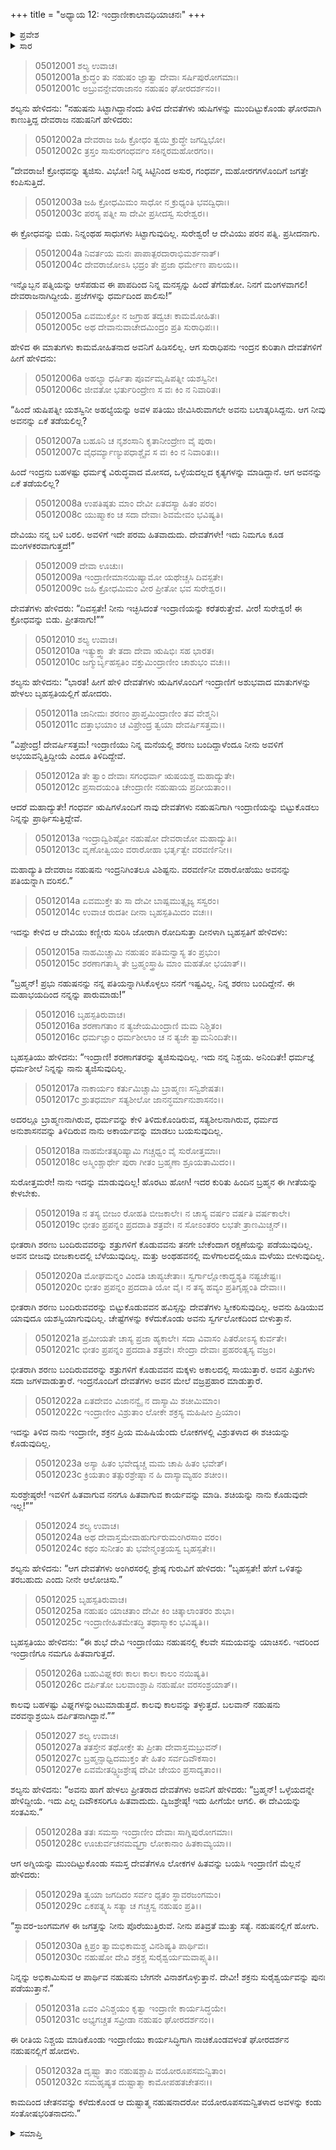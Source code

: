+++
title = "ಅಧ್ಯಾಯ 12: ಇಂದ್ರಾಣೀಕಾಲಾವಧಿಯಾಚನಃ"
+++

<details><summary>ಪ್ರವೇಶ</summary>


।।   ಓಂ ಓಂ ನಮೋ ನಾರಾಯಣಾಯ।।   ಶ್ರೀ ವೇದವ್ಯಾಸಾಯ ನಮಃ ।।

ಶ್ರೀ ಕೃಷ್ಣದ್ವೈಪಾಯನ ವೇದವ್ಯಾಸ ವಿರಚಿತ  

**ಶ್ರೀ ಮಹಾಭಾರತ**

**ಉದ್ಯೋಗ ಪರ್ವ**

**ಸೇನೋದ್ಯೋಗ ಪರ್ವ**

**ಅಧ್ಯಾಯ 12**

</details>


<details><summary>ಸಾರ</summary>

ಕುಪಿತನಾದ ನಹುಷನನ್ನು ಪ್ರಸನ್ನಗೊಳಿಸಲು “ನೀನು ಇಚ್ಛಿಸಿದಂತೆ ಇಂದ್ರಾಣಿಯನ್ನು ಕರೆತರುತ್ತೇವೆ” ಎಂದು ದೇವತೆಗಳು ಭರವಸೆಯನ್ನು ನೀಡಿದುದು (1-9). ಇಂದ್ರಾಣಿಯನ್ನು ಬಿಟ್ಟುಕೊಡೆಂದು ದೇವತೆಗಳು ಬೃಹಸ್ಪತಿಯಲ್ಲಿ ಕೇಳಲು, ಅವನು ಅದಕ್ಕೆ ಒಪ್ಪಿಕೊಳ್ಳದೇ, ಶಚಿಯು ನಹುಷನಿಂದ ಕೆಲವೇ ಸಮಯವನ್ನು ಯಾಚಿಸಲಿ ಇಂದು ಸೂಚಿಸಿದುದು (10-26). ದೇವತೆಗಳ ಪ್ರಾರ್ಥನೆಯಂತೆ ಶಚಿಯು ನಹುಷನನ್ನು ಭೇಟಿಯಾದುದು (27-32).

</details>



> 05012001 ಶಲ್ಯ ಉವಾಚ।  
05012001a ಕ್ರುದ್ಧಂ ತು ನಹುಷಂ ಜ್ಞಾತ್ವಾ ದೇವಾಃ ಸರ್ಷಿಪುರೋಗಮಾಃ।  
05012001c ಅಬ್ರುವನ್ದೇವರಾಜಾನಂ ನಹುಷಂ ಘೋರದರ್ಶನಂ।।

ಶಲ್ಯನು ಹೇಳಿದನು: “ನಹುಷನು ಸಿಟ್ಟಾಗಿದ್ದಾನೆಂದು ತಿಳಿದ ದೇವತೆಗಳು ಋಷಿಗಳನ್ನು ಮುಂದಿಟ್ಟುಕೊಂಡು ಘೋರವಾಗಿ ಕಾಣುತ್ತಿದ್ದ ದೇವರಾಜ ನಹುಷನಿಗೆ ಹೇಳಿದರು:

> 05012002a ದೇವರಾಜ ಜಹಿ ಕ್ರೋಧಂ ತ್ವಯಿ ಕ್ರುದ್ಧೇ ಜಗದ್ವಿಭೋ।  
05012002c ತ್ರಸ್ತಂ ಸಾಸುರಗಂಧರ್ವಂ ಸಕಿನ್ನರಮಹೋರಗಂ।।

“ದೇವರಾಜ! ಕ್ರೋಧವನ್ನು ತ್ಯಜಿಸು. ವಿಭೋ! ನಿನ್ನ ಸಿಟ್ಟಿನಿಂದ ಅಸುರ, ಗಂಧರ್ವ, ಮಹೋರಗಗಳೊಂದಿಗೆ ಜಗತ್ತೇ ಕಂಪಿಸುತ್ತಿದೆ.

> 05012003a ಜಹಿ ಕ್ರೋಧಮಿಮಂ ಸಾಧೋ ನ ಕ್ರುಧ್ಯಂತಿ ಭವದ್ವಿಧಾಃ।  
05012003c ಪರಸ್ಯ ಪತ್ನೀ ಸಾ ದೇವೀ ಪ್ರಸೀದಸ್ವ ಸುರೇಶ್ವರ।।

ಈ ಕ್ರೋಧವನ್ನು ಬಿಡು. ನಿನ್ನಂಥಹ ಸಾಧುಗಳು ಸಿಟ್ಟಾಗುವುದಿಲ್ಲ. ಸುರೇಶ್ವರ! ಆ ದೇವಿಯು ಪರನ ಪತ್ನಿ. ಪ್ರಸೀದನಾಗು.

> 05012004a ನಿವರ್ತಯ ಮನಃ ಪಾಪಾತ್ಪರದಾರಾಭಿಮರ್ಶನಾತ್।  
05012004c ದೇವರಾಜೋಽಸಿ ಭದ್ರಂ ತೇ ಪ್ರಜಾ ಧರ್ಮೇಣ ಪಾಲಯ।।

ಇನ್ನೊಬ್ಬನ ಪತ್ನಿಯನ್ನು ಆಸೆಪಡುವ ಈ ಪಾಪದಿಂದ ನಿನ್ನ ಮನಸ್ಸನ್ನು ಹಿಂದೆ ತೆಗೆದುಕೋ. ನಿನಗೆ ಮಂಗಳವಾಗಲಿ! ದೇವರಾಜನಾಗಿದ್ದೀಯೆ. ಪ್ರಜೆಗಳನ್ನು ಧರ್ಮದಿಂದ ಪಾಲಿಸು!”

> 05012005a ಏವಮುಕ್ತೋ ನ ಜಗ್ರಾಹ ತದ್ವಚಃ ಕಾಮಮೋಹಿತಃ।  
05012005c ಅಥ ದೇವಾನುವಾಚೇದಮಿಂದ್ರಂ ಪ್ರತಿ ಸುರಾಧಿಪಃ।।

ಹೇಳಿದ ಈ ಮಾತುಗಳು ಕಾಮಮೋಹಿತನಾದ ಅವನಿಗೆ ಹಿಡಿಸಲಿಲ್ಲ. ಆಗ ಸುರಾಧಿಪನು ಇಂದ್ರನ ಕುರಿತಾಗಿ ದೇವತೆಗಳಿಗೆ ಹೀಗೆ ಹೇಳಿದನು:

> 05012006a ಅಹಲ್ಯಾ ಧರ್ಷಿತಾ ಪೂರ್ವಮೃಷಿಪತ್ನೀ ಯಶಸ್ವಿನೀ।  
05012006c ಜೀವತೋ ಭರ್ತುರಿಂದ್ರೇಣ ಸ ವಃ ಕಿಂ ನ ನಿವಾರಿತಃ।

“ಹಿಂದೆ ಋಷಿಪತ್ನೀ ಯಶಸ್ವಿನೀ ಅಹಲ್ಯೆಯನ್ನು ಅವಳ ಪತಿಯು ಜೀವಿಸಿರುವಾಗಲೇ ಅವನು ಬಲಾತ್ಕರಿಸಿದ್ದನು. ಆಗ ನೀವು ಅವನನ್ನು ಏಕೆ ತಡೆಯಲಿಲ್ಲ?

> 05012007a ಬಹೂನಿ ಚ ನೃಶಂಸಾನಿ ಕೃತಾನೀಂದ್ರೇಣ ವೈ ಪುರಾ।  
05012007c ವೈಧರ್ಮ್ಯಾಣ್ಯುಪಧಾಶ್ಚೈವ ಸ ವಃ ಕಿಂ ನ ನಿವಾರಿತಃ।।

ಹಿಂದೆ ಇಂದ್ರನು ಬಹಳಷ್ಟು ಧರ್ಮಕ್ಕೆ ವಿರುದ್ಧವಾದ ಮೋಸದ, ಒಳ್ಳೆಯದಲ್ಲದ ಕೃತ್ಯಗಳನ್ನು ಮಾಡಿದ್ದಾನೆ. ಆಗ ಅವನನ್ನು ಏಕೆ ತಡೆಯಲಿಲ್ಲ?

> 05012008a ಉಪತಿಷ್ಠತು ಮಾಂ ದೇವೀ ಏತದಸ್ಯಾ ಹಿತಂ ಪರಂ।  
05012008c ಯುಷ್ಮಾಕಂ ಚ ಸದಾ ದೇವಾಃ ಶಿವಮೇವಂ ಭವಿಷ್ಯತಿ।

ದೇವಿಯು ನನ್ನ ಬಳಿ ಬರಲಿ. ಅವಳಿಗೆ ಇದೇ ಪರಮ ಹಿತವಾದುದು. ದೇವತೆಗಳೇ! ಇದು ನಿಮಗೂ ಕೂಡ ಮಂಗಳಕರವಾಗುತ್ತದೆ!”

> 05012009 ದೇವಾ ಊಚುಃ।  
05012009a ಇಂದ್ರಾಣೀಮಾನಯಿಷ್ಯಾಮೋ ಯಥೇಚ್ಚಸಿ ದಿವಸ್ಪತೇ।  
05012009c ಜಹಿ ಕ್ರೋಧಮಿಮಂ ವೀರ ಪ್ರೀತೋ ಭವ ಸುರೇಶ್ವರ।।

ದೇವತೆಗಳು ಹೇಳಿದರು: “ದಿವಸ್ಪತೇ! ನೀನು ಇಚ್ಛಿಸಿದಂತೆ ಇಂದ್ರಾಣಿಯನ್ನು ಕರೆತರುತ್ತೇವೆ. ವೀರ! ಸುರೇಶ್ವರ! ಈ ಕ್ರೋಧವನ್ನು ಬಿಡು. ಪ್ರೀತನಾಗು!””

> 05012010 ಶಲ್ಯ ಉವಾಚ।  
05012010a ಇತ್ಯುಕ್ತ್ವಾ ತೇ ತದಾ ದೇವಾ ಋಷಿಭಿಃ ಸಹ ಭಾರತ।  
05012010c ಜಗ್ಮುರ್ಬೃಹಸ್ಪತಿಂ ವಕ್ತುಮಿಂದ್ರಾಣೀಂ ಚಾಶುಭಂ ವಚಃ।।

ಶಲ್ಯನು ಹೇಳಿದನು: “ಭಾರತ! ಹೀಗೆ ಹೇಳಿ ದೇವತೆಗಳು ಋಷಿಗಳೊಂದಿಗೆ ಇಂದ್ರಾಣಿಗೆ ಅಶುಭವಾದ ಮಾತುಗಳನ್ನು ಹೇಳಲು ಬೃಹಸ್ಪತಿಯಲ್ಲಿಗೆ ಹೋದರು.

> 05012011a ಜಾನೀಮಃ ಶರಣಂ ಪ್ರಾಪ್ತಮಿಂದ್ರಾಣೀಂ ತವ ವೇಶ್ಮನಿ।  
05012011c ದತ್ತಾಭಯಾಂ ಚ ವಿಪ್ರೇಂದ್ರ ತ್ವಯಾ ದೇವರ್ಷಿಸತ್ತಮ।।

“ವಿಪ್ರೇಂದ್ರ! ದೇವರ್ಷಿಸತ್ತಮ! ಇಂದ್ರಾಣಿಯು ನಿನ್ನ ಮನೆಯಲ್ಲಿ ಶರಣು ಬಂದಿದ್ದಾಳೆಂದೂ ನೀನು ಅವಳಿಗೆ ಅಭಯವನ್ನಿತ್ತಿದ್ದೀಯೆ ಎಂದೂ ತಿಳಿದಿದ್ದೇವೆ.

> 05012012a ತೇ ತ್ವಾಂ ದೇವಾಃ ಸಗಂಧರ್ವಾ ಋಷಯಶ್ಚ ಮಹಾದ್ಯುತೇ।  
05012012c ಪ್ರಸಾದಯಂತಿ ಚೇಂದ್ರಾಣೀ ನಹುಷಾಯ ಪ್ರದೀಯತಾಂ।।

ಆದರೆ ಮಹಾದ್ಯುತೇ! ಗಂಧರ್ವ ಋಷಿಗಳೊಂದಿಗೆ ನಾವು ದೇವತೆಗಳು ನಹುಷನಿಗಾಗಿ ಇಂದ್ರಾಣಿಯನ್ನು ಬಿಟ್ಟುಕೊಡಲು ನಿನ್ನನ್ನು ಪ್ರಾರ್ಥಿಸುತ್ತಿದ್ದೇವೆ.

> 05012013a ಇಂದ್ರಾದ್ವಿಶಿಷ್ಟೋ ನಹುಷೋ ದೇವರಾಜೋ ಮಹಾದ್ಯುತಿಃ।   
05012013c ವೃಣೋತ್ವಿಯಂ ವರಾರೋಹಾ ಭರ್ತೃತ್ವೇ ವರವರ್ಣಿನೀ।।

ಮಹಾದ್ಯುತಿ ದೇವರಾಜ ನಹುಷನು ಇಂದ್ರನಿಗಿಂತಲೂ ವಿಶಿಷ್ಟನು. ವರವರ್ಣಿನೀ ವರಾರೋಹೆಯು ಅವನನ್ನು ಪತಿಯನ್ನಾಗಿ ವರಿಸಲಿ.”

> 05012014a ಏವಮುಕ್ತೇ ತು ಸಾ ದೇವೀ ಬಾಷ್ಪಮುತ್ಸೃಜ್ಯ ಸಸ್ವರಂ।  
05012014c ಉವಾಚ ರುದತೀ ದೀನಾ ಬೃಹಸ್ಪತಿಮಿದಂ ವಚಃ।।

ಇದನ್ನು ಕೇಳಿದ ಆ ದೇವಿಯು ಕಣ್ಣೀರು ಸುರಿಸಿ ಜೋರಾಗಿ ರೋದಿಸುತ್ತಾ ದೀನಳಾಗಿ ಬೃಹಸ್ಪತಿಗೆ ಹೇಳಿದಳು:

> 05012015a ನಾಹಮಿಚ್ಚಾಮಿ ನಹುಷಂ ಪತಿಮನ್ವಾಸ್ಯ ತಂ ಪ್ರಭುಂ।  
05012015c ಶರಣಾಗತಾಸ್ಮಿ ತೇ ಬ್ರಹ್ಮಂಸ್ತ್ರಾಹಿ ಮಾಂ ಮಹತೋ ಭಯಾತ್।।

“ಬ್ರಹ್ಮನ್! ಪ್ರಭು ನಹುಷನನ್ನು ನನ್ನ ಪತಿಯನ್ನಾಗಿಸಿಕೊಳ್ಳಲು ನನಗೆ ಇಷ್ಟವಿಲ್ಲ. ನಿನ್ನ ಶರಣು ಬಂದಿದ್ದೇನೆ. ಈ ಮಹಾಭಯದಿಂದ ನನ್ನನ್ನು ಪಾರುಮಾಡು!”

> 05012016 ಬೃಹಸ್ಪತಿರುವಾಚ।  
05012016a ಶರಣಾಗತಾಂ ನ ತ್ಯಜೇಯಮಿಂದ್ರಾಣಿ ಮಮ ನಿಶ್ಚಿತಂ।  
05012016c ಧರ್ಮಜ್ಞಾಂ ಧರ್ಮಶೀಲಾಂ ಚ ನ ತ್ಯಜೇ ತ್ವಾಮನಿಂದಿತೇ।।

ಬೃಹಸ್ಪತಿಯು ಹೇಳಿದನು: “ಇಂದ್ರಾಣಿ! ಶರಣಾಗತರನ್ನು ತ್ಯಜಿಸುವುದಿಲ್ಲ. ಇದು ನನ್ನ ನಿಶ್ಚಯ. ಅನಿಂದಿತೇ! ಧರ್ಮಜ್ಞೆ ಧರ್ಮಶೀಲೆ ನಿನ್ನನ್ನು ನಾನು ತ್ಯಜಿಸುವುದಿಲ್ಲ.

> 05012017a ನಾಕಾರ್ಯಂ ಕರ್ತುಮಿಚ್ಚಾಮಿ ಬ್ರಾಹ್ಮಣಃ ಸನ್ವಿಶೇಷತಃ।  
05012017c ಶ್ರುತಧರ್ಮಾ ಸತ್ಯಶೀಲೋ ಜಾನನ್ಧರ್ಮಾನುಶಾಸನಂ।।

ಅದರಲ್ಲೂ ಬ್ರಾಹ್ಮಣನಾಗಿರುವ, ಧರ್ಮವನ್ನು ಕೇಳಿ ತಿಳಿದುಕೊಂಡಿರುವ, ಸತ್ಯಶೀಲನಾಗಿರುವ, ಧರ್ಮದ ಅನುಶಾಸನವನ್ನು ತಿಳಿದಿರುವ ನಾನು ಅಕಾರ್ಯವನ್ನು ಮಾಡಲು ಬಯಸುವುದಿಲ್ಲ.

> 05012018a ನಾಹಮೇತತ್ಕರಿಷ್ಯಾಮಿ ಗಚ್ಚಧ್ವಂ ವೈ ಸುರೋತ್ತಮಾಃ।  
05012018c ಅಸ್ಮಿಂಶ್ಚಾರ್ಥೇ ಪುರಾ ಗೀತಂ ಬ್ರಹ್ಮಣಾ ಶ್ರೂಯತಾಮಿದಂ।।

ಸುರೋತ್ತಮರೇ! ನಾನು ಇದನ್ನು ಮಾಡುವುದಿಲ್ಲ! ಹೊರಟು ಹೋಗಿ! ಇದರ ಕುರಿತು ಹಿಂದಿನ ಬ್ರಹ್ಮನ ಈ ಗೀತೆಯನ್ನು ಕೇಳಬೇಕು.

> 05012019a ನ ತಸ್ಯ ಬೀಜಂ ರೋಹತಿ ಬೀಜಕಾಲೇ।
	ನ ಚಾಸ್ಯ ವರ್ಷಂ ವರ್ಷತಿ ವರ್ಷಕಾಲೇ।   
> 05012019c ಭೀತಂ ಪ್ರಪನ್ನಂ ಪ್ರದದಾತಿ ಶತ್ರವೇ।
	ನ ಸೋಽಂತರಂ ಲಭತೇ ತ್ರಾಣಮಿಚ್ಚನ್।।   

ಭೀತರಾಗಿ ಶರಣು ಬಂದಿರುವವರನ್ನು ಶತ್ರುಗಳಿಗೆ ಕೊಡುವವನು ತನಗೇ ಬೇಕೆಂದಾಗ ರಕ್ಷಣೆಯನ್ನು ಪಡೆಯುವುದಿಲ್ಲ. ಅವನ ಬೀಜವು ಬೀಜಕಾಲದಲ್ಲಿ ಬೆಳೆಯುವುದಿಲ್ಲ. ಮತ್ತು ಅಂಥಹವನಲ್ಲಿ ಮಳೆಗಾಲದಲ್ಲಿಯೂ ಮಳೆಯು ಬೀಳುವುದಿಲ್ಲ.

> 05012020a ಮೋಘಮನ್ನಂ ವಿಂದತಿ ಚಾಪ್ಯಚೇತಾಃ।
	ಸ್ವರ್ಗಾಲ್ಲೋಕಾದ್ಭ್ರಶ್ಯತಿ ನಷ್ಟಚೇಷ್ಟಃ।   
> 05012020c ಭೀತಂ ಪ್ರಪನ್ನಂ ಪ್ರದದಾತಿ ಯೋ ವೈ।
	ನ ತಸ್ಯ ಹವ್ಯಂ ಪ್ರತಿಗೃಹ್ಣಂತಿ ದೇವಾಃ।।  

ಭೀತರಾಗಿ ಶರಣು ಬಂದಿರುವವರನ್ನು ಬಿಟ್ಟುಕೊಡುವವನ ಹವಿಸ್ಸನ್ನು ದೇವತೆಗಳು ಸ್ವೀಕರಿಸುವುದಿಲ್ಲ. ಅವನು ಹಿಡಿಯುವ ಯಾವುದೂ ಯಶಸ್ವಿಯಾಗುವುದಿಲ್ಲ. ಚೇಷ್ಟೆಗಳನ್ನು ಕಳೆದುಕೊಂಡು ಅವನು ಸ್ವರ್ಗಲೋಕದಿಂದ ಬೀಳುತ್ತಾನೆ.

> 05012021a ಪ್ರಮೀಯತೇ ಚಾಸ್ಯ ಪ್ರಜಾ ಹ್ಯಕಾಲೇ।
	ಸದಾ ವಿವಾಸಂ ಪಿತರೋಽಸ್ಯ ಕುರ್ವತೇ।  
> 05012021c ಭೀತಂ ಪ್ರಪನ್ನಂ ಪ್ರದದಾತಿ ಶತ್ರವೇ।
	ಸೇಂದ್ರಾ ದೇವಾಃ ಪ್ರಹರಂತ್ಯಸ್ಯ ವಜ್ರಂ।  

ಭೀತರಾಗಿ ಶರಣು ಬಂದಿರುವವರನ್ನು ಶತ್ರುಗಳಿಗೆ ಕೊಡುವವನ ಮಕ್ಕಳು ಅಕಾಲದಲ್ಲಿ ಸಾಯುತ್ತಾರೆ. ಅವನ ಪಿತ್ರುಗಳು ಸದಾ ಜಗಳವಾಡುತ್ತಾರೆ. ಇಂದ್ರನೊಂದಿಗೆ ದೇವತೆಗಳು ಅವನ ಮೇಲೆ ವಜ್ರಪ್ರಹಾರ ಮಾಡುತ್ತಾರೆ.

> 05012022a ಏತದೇವಂ ವಿಜಾನನ್ವೈ ನ ದಾಸ್ಯಾಮಿ ಶಚೀಮಿಮಾಂ।  
05012022c ಇಂದ್ರಾಣೀಂ ವಿಶ್ರುತಾಂ ಲೋಕೇ ಶಕ್ರಸ್ಯ ಮಹಿಷೀಂ ಪ್ರಿಯಾಂ।

ಇದನ್ನು ತಿಳಿದ ನಾನು ಇಂದ್ರಾಣೀ, ಶಕ್ರನ ಪ್ರಿಯ ಮಹಿಷಿಯೆಂದು ಲೋಕಗಳಲ್ಲಿ ವಿಶ್ರುತಳಾದ ಈ ಶಚಿಯನ್ನು ಕೊಡುವುದಿಲ್ಲ.

> 05012023a ಅಸ್ಯಾ ಹಿತಂ ಭವೇದ್ಯಚ್ಚ ಮಮ ಚಾಪಿ ಹಿತಂ ಭವೇತ್।  
05012023c ಕ್ರಿಯತಾಂ ತತ್ಸುರಶ್ರೇಷ್ಠಾ ನ ಹಿ ದಾಸ್ಯಾಮ್ಯಹಂ ಶಚೀಂ।।

ಸುರಶ್ರೇಷ್ಠರೇ! ಇವಳಿಗೆ ಹಿತವಾಗುವ ನನಗೂ ಹಿತವಾಗುವ ಕಾರ್ಯವನ್ನು ಮಾಡಿ. ಶಚಿಯನ್ನು ನಾನು ಕೊಡುವುದೇ ಇಲ್ಲ!””

> 05012024 ಶಲ್ಯ ಉವಾಚ।  
05012024a ಅಥ ದೇವಾಸ್ತಮೇವಾಹುರ್ಗುರುಮಂಗಿರಸಾಂ ವರಂ।  
05012024c ಕಥಂ ಸುನೀತಂ ತು ಭವೇನ್ಮಂತ್ರಯಸ್ವ ಬೃಹಸ್ಪತೇ।।

ಶಲ್ಯನು ಹೇಳಿದನು: “ಆಗ ದೇವತೆಗಳು ಅಂಗಿರಸರಲ್ಲಿ ಶ್ರೇಷ್ಠ ಗುರುವಿಗೆ ಹೇಳಿದರು: “ಬೃಹಸ್ಪತೇ! ಹೇಗೆ ಒಳಿತನ್ನು ತರಬಹುದು ಎಂದು ನೀನೇ ಆಲೋಚಿಸು.”

> 05012025 ಬೃಹಸ್ಪತಿರುವಾಚ।   
05012025a ನಹುಷಂ ಯಾಚತಾಂ ದೇವೀ ಕಿಂ ಚಿತ್ಕಾಲಾಂತರಂ ಶುಭಾ।  
05012025c ಇಂದ್ರಾಣೀಹಿತಮೇತದ್ಧಿ ತಥಾಸ್ಮಾಕಂ ಭವಿಷ್ಯತಿ।।

ಬೃಹಸ್ಪತಿಯು ಹೇಳಿದನು: “ಈ ಶುಭೆ ದೇವಿ ಇಂದ್ರಾಣಿಯು ನಹುಷನಲ್ಲಿ ಕೆಲವೇ ಸಮಯವನ್ನು ಯಾಚಿಸಲಿ. ಇದರಿಂದ ಇಂದ್ರಾಣಿಗೂ ನಮಗೂ ಹಿತವಾಗುತ್ತದೆ.

> 05012026a ಬಹುವಿಘ್ನಕರಃ ಕಾಲಃ ಕಾಲಃ ಕಾಲಂ ನಯಿಷ್ಯತಿ।  
05012026c ದರ್ಪಿತೋ ಬಲವಾಂಶ್ಚಾಪಿ ನಹುಷೋ ವರಸಂಶ್ರಯಾತ್।।

ಕಾಲವು ಬಹಳಷ್ಟು ವಿಘ್ನಗಳನ್ನುಂಟುಮಾಡುತ್ತದೆ. ಕಾಲವು ಕಾಲವನ್ನು ತಳ್ಳುತ್ತದೆ. ಬಲವಾನ್ ನಹುಷನು ವರವನ್ನಾಶ್ರಯಿಸಿ ದರ್ಪಿತನಾಗಿದ್ದಾನೆ.””

> 05012027 ಶಲ್ಯ ಉವಾಚ।  
05012027a ತತಸ್ತೇನ ತಥೋಕ್ತೇ ತು ಪ್ರೀತಾ ದೇವಾಸ್ತಮಬ್ರುವನ್।  
05012027c ಬ್ರಹ್ಮನ್ಸಾಧ್ವಿದಮುಕ್ತಂ ತೇ ಹಿತಂ ಸರ್ವದಿವೌಕಸಾಂ।   
05012027e ಏವಮೇತದ್ದ್ವಿಜಶ್ರೇಷ್ಠ ದೇವೀ ಚೇಯಂ ಪ್ರಸಾದ್ಯತಾಂ।।

ಶಲ್ಯನು ಹೇಳಿದನು: “ಅವನು ಹಾಗೆ ಹೇಳಲು ಪ್ರೀತರಾದ ದೇವತೆಗಳು ಅವನಿಗೆ ಹೇಳಿದರು: “ಬ್ರಹ್ಮನ್! ಒಳ್ಳೆಯದನ್ನೇ ಹೇಳಿದ್ದೀಯೆ. ಇದು ಎಲ್ಲ ದಿವೌಕಸರಿಗೂ ಹಿತವಾದುದು. ದ್ವಿಜಶ್ರೇಷ್ಠ! ಇದು ಹೀಗೆಯೇ ಆಗಲಿ. ಈ ದೇವಿಯನ್ನು ಸಂತವಿಸು.”

> 05012028a ತತಃ ಸಮಸ್ತಾ ಇಂದ್ರಾಣೀಂ ದೇವಾಃ ಸಾಗ್ನಿಪುರೋಗಮಾಃ।  
05012028c ಊಚುರ್ವಚನಮವ್ಯಗ್ರಾ ಲೋಕಾನಾಂ ಹಿತಕಾಮ್ಯಯಾ।।

ಆಗ ಅಗ್ನಿಯನ್ನು ಮುಂದಿಟ್ಟುಕೊಂಡು ಸಮಸ್ತ ದೇವತೆಗಳೂ ಲೋಕಗಳ ಹಿತವನ್ನು ಬಯಸಿ ಇಂದ್ರಾಣಿಗೆ ಮೆಲ್ಲನೆ ಹೇಳಿದರು:

> 05012029a ತ್ವಯಾ ಜಗದಿದಂ ಸರ್ವಂ ಧೃತಂ ಸ್ಥಾವರಜಂಗಮಂ।  
05012029c ಏಕಪತ್ನ್ಯಸಿ ಸತ್ಯಾ ಚ ಗಚ್ಚಸ್ವ ನಹುಷಂ ಪ್ರತಿ।।

“ಸ್ಥಾವರ-ಜಂಗಮಗಳ ಈ ಜಗತ್ತನ್ನು ನೀನು ಪೊರೆಯುತ್ತಿರುವೆ. ನೀನು ಪತಿವ್ರತೆ ಮುತ್ತು ಸತ್ಯೆ. ನಹುಷನಲ್ಲಿಗೆ ಹೋಗು.

> 05012030a ಕ್ಷಿಪ್ರಂ ತ್ವಾಮಭಿಕಾಮಶ್ಚ ವಿನಶಿಷ್ಯತಿ ಪಾರ್ಥಿವಃ।  
05012030c ನಹುಷೋ ದೇವಿ ಶಕ್ರಶ್ಚ ಸುರೈಶ್ವರ್ಯಮವಾಪ್ಸ್ಯತಿ।।

ನಿನ್ನನ್ನು ಅಭಿಕಾಮಿಸುವ ಆ ಪಾರ್ಥಿವ ನಹುಷನು ಬೇಗನೇ ವಿನಾಶಗೊಳ್ಳುತ್ತಾನೆ. ದೇವೀ! ಶಕ್ರನು ಸುರೈಶ್ವರ್ಯವನ್ನು ಪುನಃ ಪಡೆಯುತ್ತಾನೆ.”

> 05012031a ಏವಂ ವಿನಿಶ್ಚಯಂ ಕೃತ್ವಾ ಇಂದ್ರಾಣೀ ಕಾರ್ಯಸಿದ್ಧಯೇ।  
05012031c ಅಭ್ಯಗಚ್ಚತ ಸವ್ರೀಡಾ ನಹುಷಂ ಘೋರದರ್ಶನಂ।।

ಈ ರೀತಿಯ ನಿಶ್ಚಯ ಮಾಡಿಕೊಂಡು ಇಂದ್ರಾಣಿಯು ಕಾರ್ಯಸಿದ್ಧಿಗಾಗಿ ನಾಚಿಕೊಂಡವಳಂತೆ ಘೋರದರ್ಶನ ನಹುಷನಲ್ಲಿಗೆ ಹೋದಳು.

> 05012032a ದೃಷ್ಟ್ವಾ ತಾಂ ನಹುಷಶ್ಚಾಪಿ ವಯೋರೂಪಸಮನ್ವಿತಾಂ।  
05012032c ಸಮಹೃಷ್ಯತ ದುಷ್ಟಾತ್ಮಾ ಕಾಮೋಪಹತಚೇತನಃ।।

ಕಾಮದಿಂದ ಚೇತನವನ್ನು ಕಳೆದುಕೊಂಡ ಆ ದುಷ್ಟಾತ್ಮ ನಹುಷನಾದರೋ ವಯೋರೂಪಸಮನ್ವಿತಳಾದ ಅವಳನ್ನು ಕಂಡು ಸಂತೋಷಭರಿತನಾದನು.”


<details><summary>ಸಮಾಪ್ತಿ</summary>


ಇತಿ ಶ್ರೀ ಮಹಾಭಾರತೇ ಉದ್ಯೋಗ ಪರ್ವಣಿ ಸೇನೋದ್ಯೋಗ ಪರ್ವಣಿ ಇಂದ್ರಾಣೀಕಾಲಾವಧಿಯಾಚನೇ ದ್ವಾದಶೋಽಧ್ಯಾಯಃ।  
ಇದು ಶ್ರೀ ಮಹಾಭಾರತದಲ್ಲಿ ಉದ್ಯೋಗ ಪರ್ವದಲ್ಲಿ ಸೇನೋದ್ಯೋಗ ಪರ್ವದಲ್ಲಿ ಇಂದ್ರಾಣೀಕಾಲಾವಧಿಯಾಚನೆಯಲ್ಲಿ ಹನ್ನೆರಡನೆಯ ಅಧ್ಯಾಯವು।


</details>
